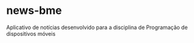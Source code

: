 # news-bme
Aplicativo de notícias desenvolvido para a disciplina de Programação de dispositivos móveis
